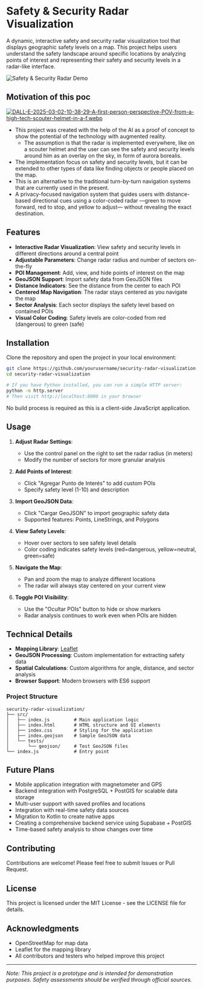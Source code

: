 # Safety & Security Radar Visualization

A dynamic, interactive safety and security radar visualization tool that displays geographic safety levels on a map. This project helps users understand the safety landscape around specific locations by analyzing points of interest and representing their safety and security levels in a radar-like interface.

![Safety & Security Radar Demo](https://i.ibb.co/mGQtWxm/security-radar-demo.png)

## Motivation of this poc

[![DALL-E-2025-03-02-10-38-29-A-first-person-perspective-POV-from-a-high-tech-scouter-helmet-in-a-f.webp](https://i.postimg.cc/4x9RVJhy/DALL-E-2025-03-02-10-38-29-A-first-person-perspective-POV-from-a-high-tech-scouter-helmet-in-a-f.webp)](https://postimg.cc/pmRStMCM)

- This project was created with the help of the AI as a proof of concept to show the potential of the technology with augmented reality.
    - The assumption is that the radar is implemented everywhere, like on a scouter helmet and the user can see the safety and security levels around him as an overlay on the sky, in form of aurora borealis.
- The implementation focus on safety and security levels, but it can be extended to other types of data like finding objects or people placed on the map.
- This is an alternative to the traditional turn-by-turn navigation systems that are currently used in the present.
- A privacy-focused navigation system that guides users with distance-based directional cues using a color-coded radar —green to move forward, red to stop, and yellow to adjust— without revealing the exact destination.

## Features

- **Interactive Radar Visualization**: View safety and security levels in different directions around a central point
- **Adjustable Parameters**: Change radar radius and number of sectors on-the-fly
- **POI Management**: Add, view, and hide points of interest on the map
- **GeoJSON Support**: Import safety data from GeoJSON files
- **Distance Indicators**: See the distance from the center to each POI
- **Centered Map Navigation**: The radar stays centered as you navigate the map
- **Sector Analysis**: Each sector displays the safety level based on contained POIs
- **Visual Color Coding**: Safety levels are color-coded from red (dangerous) to green (safe)

## Installation

Clone the repository and open the project in your local environment:

```bash
git clone https://github.com/yourusername/security-radar-visualization.git
cd security-radar-visualization

# If you have Python installed, you can run a simple HTTP server:
python -m http.server
# Then visit http://localhost:8000 in your browser
```

No build process is required as this is a client-side JavaScript application.

## Usage

1. **Adjust Radar Settings**:
   - Use the control panel on the right to set the radar radius (in meters)
   - Modify the number of sectors for more granular analysis

2. **Add Points of Interest**:
   - Click "Agregar Punto de Interés" to add custom POIs
   - Specify safety level (1-10) and description

3. **Import GeoJSON Data**:
   - Click "Cargar GeoJSON" to import geographic safety data
   - Supported features: Points, LineStrings, and Polygons

4. **View Safety Levels**:
   - Hover over sectors to see safety level details
   - Color coding indicates safety levels (red=dangerous, yellow=neutral, green=safe)

5. **Navigate the Map**:
   - Pan and zoom the map to analyze different locations
   - The radar will always stay centered on your current view

6. **Toggle POI Visibility**:
   - Use the "Ocultar POIs" button to hide or show markers
   - Radar analysis continues to work even when POIs are hidden

## Technical Details

- **Mapping Library**: [Leaflet](https://leafletjs.com/)
- **GeoJSON Processing**: Custom implementation for extracting safety data
- **Spatial Calculations**: Custom algorithms for angle, distance, and sector analysis
- **Browser Support**: Modern browsers with ES6 support

### Project Structure

```
security-radar-visualization/
├── src/
│   ├── index.js         # Main application logic
│   ├── index.html       # HTML structure and UI elements
│   ├── index.css        # Styling for the application
│   ├── index.geojson    # Sample GeoJSON data
│   └── tests/
│       └── geojson/     # Test GeoJSON files
└── index.js             # Entry point
```

## Future Plans

- Mobile application integration with magnetometer and GPS
- Backend integration with PostgreSQL + PostGIS for scalable data storage
- Multi-user support with saved profiles and locations
- Integration with real-time safety data sources
- Migration to Kotlin to create native apps
- Creating a comprehensive backend service using Supabase + PostGIS
- Time-based safety analysis to show changes over time

## Contributing

Contributions are welcome! Please feel free to submit Issues or Pull Request.

## License

This project is licensed under the MIT License - see the LICENSE file for details.

## Acknowledgments

- OpenStreetMap for map data
- Leaflet for the mapping library
- All contributors and testers who helped improve this project

---

*Note: This project is a prototype and is intended for demonstration purposes. Safety assessments should be verified through official sources.*
